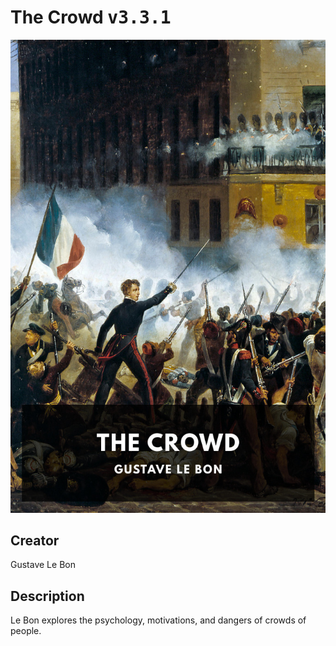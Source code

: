
# The Crowd <kbd>v3.3.1</kbd>

<center>
  <img src="./cover-1024.jpg"/>
</center>

## Creator
Gustave Le Bon

## Description
Le Bon explores the psychology, motivations, and dangers of crowds of people.
